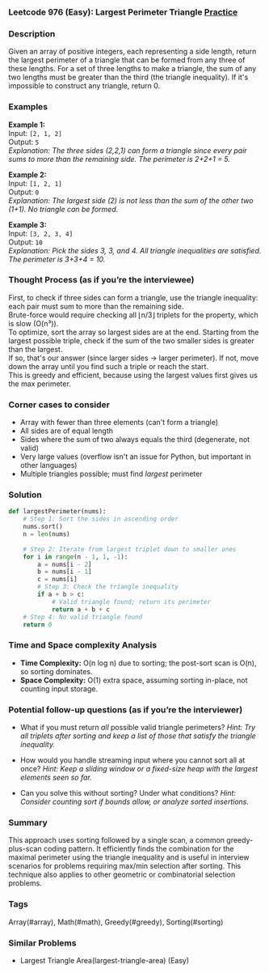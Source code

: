 ### Leetcode 976 (Easy): Largest Perimeter Triangle [Practice](https://leetcode.com/problems/largest-perimeter-triangle)

### Description  
Given an array of positive integers, each representing a side length, return the largest perimeter of a triangle that can be formed from any three of these lengths. For a set of three lengths to make a triangle, the sum of any two lengths must be greater than the third (the triangle inequality). If it's impossible to construct any triangle, return 0.

### Examples  

**Example 1:**  
Input: `[2, 1, 2]`  
Output: `5`  
*Explanation: The three sides (2,2,1) can form a triangle since every pair sums to more than the remaining side. The perimeter is 2+2+1 = 5.*

**Example 2:**  
Input: `[1, 2, 1]`  
Output: `0`  
*Explanation: The largest side (2) is not less than the sum of the other two (1+1). No triangle can be formed.*

**Example 3:**  
Input: `[3, 2, 3, 4]`  
Output: `10`  
*Explanation: Pick the sides 3, 3, and 4. All triangle inequalities are satisfied. The perimeter is 3+3+4 = 10.*

### Thought Process (as if you’re the interviewee)  
First, to check if three sides can form a triangle, use the triangle inequality: each pair must sum to more than the remaining side.  
Brute-force would require checking all ⌊n/3⌋ triplets for the property, which is slow (O(n³)).  
To optimize, sort the array so largest sides are at the end. Starting from the largest possible triple, check if the sum of the two smaller sides is greater than the largest.  
If so, that's our answer (since larger sides → larger perimeter). If not, move down the array until you find such a triple or reach the start.  
This is greedy and efficient, because using the largest values first gives us the max perimeter.

### Corner cases to consider  
- Array with fewer than three elements (can't form a triangle)
- All sides are of equal length
- Sides where the sum of two always equals the third (degenerate, not valid)
- Very large values (overflow isn't an issue for Python, but important in other languages)
- Multiple triangles possible; must find *largest* perimeter

### Solution

```python
def largestPerimeter(nums):
    # Step 1: Sort the sides in ascending order
    nums.sort()
    n = len(nums)
    
    # Step 2: Iterate from largest triplet down to smaller ones
    for i in range(n - 1, 1, -1):
        a = nums[i - 2]
        b = nums[i - 1]
        c = nums[i]
        # Step 3: Check the triangle inequality
        if a + b > c:
            # Valid triangle found; return its perimeter
            return a + b + c
    # Step 4: No valid triangle found
    return 0
```

### Time and Space complexity Analysis  

- **Time Complexity:** O(n log n) due to sorting; the post-sort scan is O(n), so sorting dominates.
- **Space Complexity:** O(1) extra space, assuming sorting in-place, not counting input storage.

### Potential follow-up questions (as if you’re the interviewer)  

- What if you must return *all* possible valid triangle perimeters?
  *Hint: Try all triplets after sorting and keep a list of those that satisfy the triangle inequality.*

- How would you handle streaming input where you cannot sort all at once?
  *Hint: Keep a sliding window or a fixed-size heap with the largest elements seen so far.*

- Can you solve this without sorting? Under what conditions?
  *Hint: Consider counting sort if bounds allow, or analyze sorted insertions.*

### Summary
This approach uses sorting followed by a single scan, a common greedy-plus-scan coding pattern. It efficiently finds the combination for the maximal perimeter using the triangle inequality and is useful in interview scenarios for problems requiring max/min selection after sorting. This technique also applies to other geometric or combinatorial selection problems.

### Tags
Array(#array), Math(#math), Greedy(#greedy), Sorting(#sorting)

### Similar Problems
- Largest Triangle Area(largest-triangle-area) (Easy)